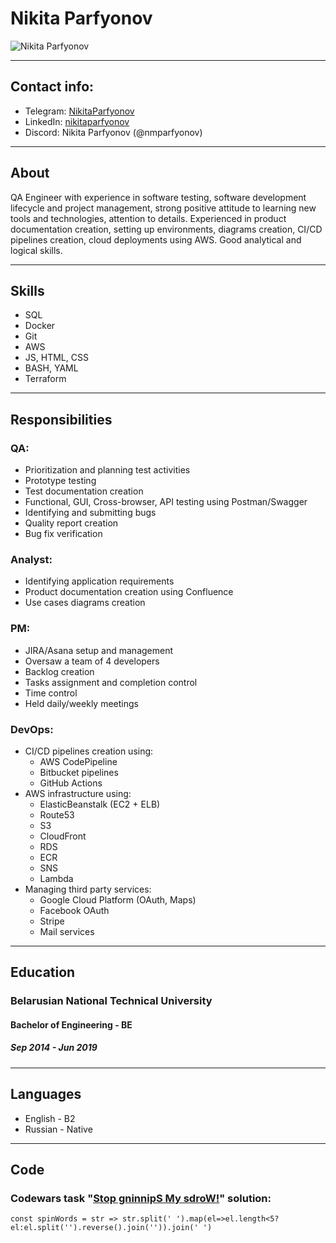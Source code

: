 # Nikita Parfyonov
![Nikita Parfyonov](https://avatars.githubusercontent.com/u/137721646) 
***
## Contact info:
* Telegram: [NikitaParfyonov](https://t.me/NikitaParfyonov)
* LinkedIn: [nikitaparfyonov](https://www.linkedin.com/in/nikitaparfyonov/)
* Discord: Nikita Parfyonov (@nmparfyonov)
***
## About
QA Engineer with experience in software testing, software development lifecycle and project management, strong positive attitude to learning new tools and technologies, attention to details. Experienced in product documentation creation, setting up environments, diagrams creation, CI/CD pipelines creation, cloud deployments using AWS. Good analytical and logical skills.
***
## Skills
* SQL
* Docker
* Git
* AWS
* JS, HTML, CSS
* BASH, YAML
* Terraform
***
## Responsibilities
### QA:
* Prioritization and planning test activities
* Prototype testing
* Test documentation creation
* Functional, GUI, Cross-browser, API testing using Postman/Swagger
* Identifying and submitting bugs
* Quality report creation
* Bug fix verification
### Analyst:
* Identifying application requirements
* Product documentation creation using Confluence
* Use cases diagrams creation
### PM:
* JIRA/Asana setup and management
* Oversaw a team of 4 developers
* Backlog creation
* Tasks assignment and completion control
* Time control
* Held daily/weekly meetings
### DevOps:
* CI/CD pipelines creation using:
  + AWS CodePipeline
  + Bitbucket pipelines
  + GitHub Actions
* AWS infrastructure using:
  + ElasticBeanstalk (EC2 + ELB)
  + Route53
  + S3
  + CloudFront
  + RDS
  + ECR
  + SNS
  + Lambda
* Managing third party services:
  + Google Cloud Platform (OAuth, Maps)
  + Facebook OAuth
  + Stripe
  + Mail services
***
## Education
### Belarusian National Technical University
#### Bachelor of Engineering - BE
##### Sep 2014 - Jun 2019
***
## Languages
* English - B2
* Russian - Native
***
## Code
### Codewars task "[Stop gninnipS My sdroW!](https://www.codewars.com/kata/5264d2b162488dc400000001)" solution:
```
const spinWords = str => str.split(' ').map(el=>el.length<5?el:el.split('').reverse().join('')).join(' ')
```

